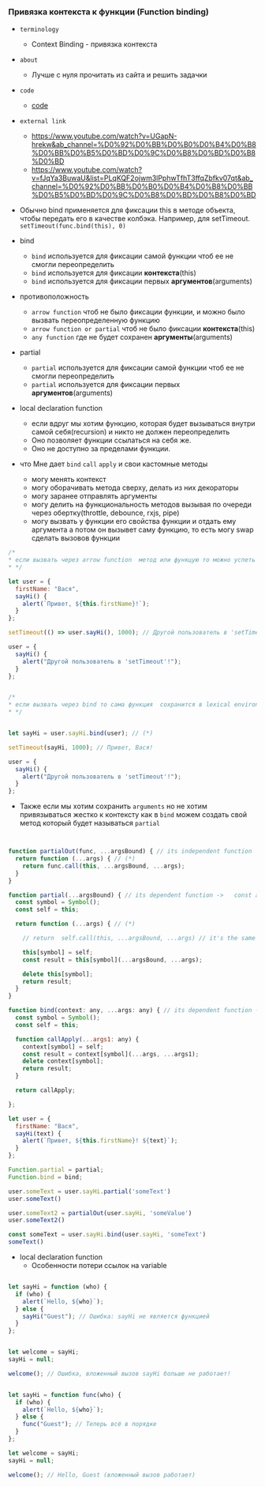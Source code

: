 ### Привязка контекста к функции (Function binding)

- `terminology`
    - Context Binding - привязка контекста

- `about`
    - Лучше с нуля прочитать из сайта и решить задачки

- `code`
    - [code](../../codes/6-advanced-function/_10-bind.ts)

- `external link`
    - https://www.youtube.com/watch?v=UGapN-hrekw&ab_channel=%D0%92%D0%BB%D0%B0%D0%B4%D0%B8%D0%BB%D0%B5%D0%BD%D0%9C%D0%B8%D0%BD%D0%B8%D0%BD
    - https://www.youtube.com/watch?v=fJqYa3BuwaU&list=PLqKQF2ojwm3lPphwTfhT3ffqZbfkv07qt&ab_channel=%D0%92%D0%BB%D0%B0%D0%B4%D0%B8%D0%BB%D0%B5%D0%BD%D0%9C%D0%B8%D0%BD%D0%B8%D0%BD


- Обычно bind применяется для фиксации this в методе объекта, чтобы передать его в качестве колбэка. Например, для
  setTimeout. `setTimeout(func.bind(this), 0)`

- bind
    - `bind` используется для фиксации самой функции чтоб ее не смогли переопределить
    - `bind` используется для фиксации **контекста**(this)
    - `bind` используется для фиксации первых **аргументов**(arguments)
- противоположность
    - `arrow function` чтоб не было фиксации функции, и можно было вызвать переопределенную функцию
    - `arrow function or partial` чтоб не было фиксации **контекста**(this)
    - `any function` где не будет сохранен **аргументы**(arguments)
- partial
    - `partial` используется для фиксации самой функции чтоб ее не смогли переопределить
    - `partial` используется для фиксации первых **аргументов**(arguments)
- local declaration function
    - если вдруг мы хотим функцию, которая будет вызываться внутри самой себя(recursion) и никто не должен
      переопределить
    - Оно позволяет функции ссылаться на себя же.
    - Оно не доступно за пределами функции.

- что Мне дает `bind` `call` `apply` и свои кастомные методы
    - могу менять контекст
    - могу оборачивать метода сверху, делать из них декораторы
    - могу заранее отправлять аргументы
    - могу делить на функциональность методов вызывая по очереди через обертку(throttle, debounce, rxjs, pipe)
    - могу вызвать у функции его свойства функции и отдать ему аргумента а потом он вызывет саму функцию, то есть могу
      swap сделать вызовов функции

```js
/*
* если вызвать через arrow function  метод или функцую то можно успеть перезаписать или переопределить
* */

let user = {
  firstName: "Вася",
  sayHi() {
    alert(`Привет, ${this.firstName}!`);
  }
};

setTimeout(() => user.sayHi(), 1000); // Другой пользователь в 'setTimeout'!

user = {
  sayHi() {
    alert("Другой пользователь в 'setTimeout'!");
  }
};


/*
* если вызвать через bind то сама функция  сохранится в lexical environment и не будет переопределен
* */


let sayHi = user.sayHi.bind(user); // (*)

setTimeout(sayHi, 1000); // Привет, Вася!

user = {
  sayHi() {
    alert("Другой пользователь в 'setTimeout'!");
  }
};


```

- Также если мы хотим сохранить `arguments` но не хотим привязываться жестко к контексту как в `bind` можем создать свой
  метод который будет называться `partial`

```js


function partialOut(func, ...argsBound) { // its independent function  =>  const asd = partialOut(user.sayHi, 'sdf')
  return function (...args) { // (*)
    return func.call(this, ...argsBound, ...args);
  }
}

function partial(...argsBound) { // its dependent function ->   const asd = user.sayHI.partial('sdf')
  const symbol = Symbol();
  const self = this;

  return function (...args) { // (*)

    // return  self.call(this, ...argsBound, ...args) // it's the same like below code

    this[symbol] = self;
    const result = this[symbol](...argsBound, ...args);

    delete this[symbol];
    return result;
  }
}

function bind(context: any, ...args: any) { // its dependent function ->   const asd = user.sayHI.bind(this)
  const symbol = Symbol();
  const self = this;

  function callApply(...args1: any) {
    context[symbol] = self;
    const result = context[symbol](...args, ...args1);
    delete context[symbol];
    return result;
  }

  return callApply;

};

let user = {
  firstName: "Вася",
  sayHi(text) {
    alert(`Привет, ${this.firstName}! ${text}`);
  }
};

Function.partial = partial;
Function.bind = bind;

user.someText = user.sayHi.partial('someText')
user.someText()

user.someText2 = partialOut(user.sayHi, 'someValue')
user.someText2()

const someText = user.sayHi.bind(user.sayHi, 'someText')
someText()


```

- local declaration function
    - Особенности потери ссылок на variable

```js

let sayHi = function (who) {
  if (who) {
    alert(`Hello, ${who}`);
  } else {
    sayHi("Guest"); // Ошибка: sayHi не является функцией
  }
};


let welcome = sayHi;
sayHi = null;

welcome(); // Ошибка, вложенный вызов sayHi больше не работает!


let sayHi = function func(who) {
  if (who) {
    alert(`Hello, ${who}`);
  } else {
    func("Guest"); // Теперь всё в порядке
  }
};

let welcome = sayHi;
sayHi = null;

welcome(); // Hello, Guest (вложенный вызов работает)

```


